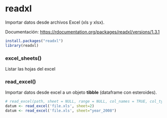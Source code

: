 # readxl

Importar datos desde archivos Excel (xls y xlsx).

Documentación: https://rdocumentation.org/packages/readxl/versions/1.3.1

```R
install.packages("readxl")
library(readxl)
```

### excel_sheets()

Listar las hojas del excel

### read_excel()

Importar datos desde excel a un objeto **tibble** (dataframe con esteroides).

```R
# read_excel(path, sheet = NULL, range = NULL, col_names = TRUE, col_types = NULL, n_max = Inf, ...)
datum <- read_excel('file.xls', sheet=2)
datum <- read_excel('file.xls', sheet="year_2008")
```
